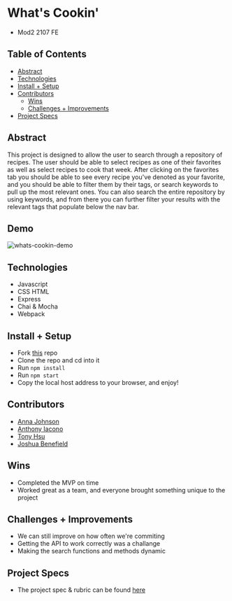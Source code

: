 
# What's Cookin'
- Mod2 2107 FE

## Table of Contents
  - [Abstract](#abstract)
  - [Technologies](#technologies)
  - [Install + Setup](#set-up)
  - [Contributors](#contributors)
	- [Wins](#wins)
	- [Challenges + Improvements](#challenges-+-Improvements)
  - [Project Specs](#project-specs)

## Abstract
This project is designed to allow the user to search through a repository of recipes. The user should be able to select recipes as one of their favorites
as well as select recipes to cook that week. After clicking on the favorites tab you should be able to see every recipe you've denoted as your favorite, and
you should be able to filter them by their tags, or search keywords to pull up the most relevant ones. You can also search the entire repository by using keywords,
and from there you can further filter your results with the relevant tags that populate below the nav bar.

## Demo
![whats-cookin-demo](https://user-images.githubusercontent.com/72999840/132435408-ce5e42aa-cbfb-4cda-8294-c49c38b36ce0.gif)

## Technologies
  - Javascript
  - CSS HTML
  - Express
  - Chai & Mocha
  - Webpack


## Install + Setup
  - Fork [this](https://github.com/annnuuuh/whats-cookin) repo
  - Clone the repo and cd into it
  - Run ```npm install```
  - Run ```npm start```
  - Copy the local host address to your browser, and enjoy!

## Contributors
  - [Anna Johnson](https://github.com/annnuuuh)
  - [Anthony Iacono](https://github.com/anthony-iacono)
  - [Tony Hsu](https://github.com/tonydhsu)
  - [Joshua Benefield](https://github.com/jabene)

## Wins
  - Completed the MVP on time
  - Worked great as a team, and everyone brought something unique to the project

## Challenges + Improvements
  - We can still improve on how often we're commiting
  - Getting the API to work correctly was a challange
  - Making the search functions and methods dynamic


## Project Specs
  - The project spec & rubric can be found [here](https://frontend.turing.edu/projects/whats-cookin-part-one.html)
